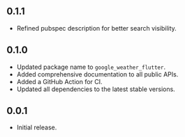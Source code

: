 ## 0.1.1

* Refined pubspec description for better search visibility.

## 0.1.0

* Updated package name to `google_weather_flutter`.
* Added comprehensive documentation to all public APIs.
* Added a GitHub Action for CI.
* Updated all dependencies to the latest stable versions.

## 0.0.1

* Initial release.
